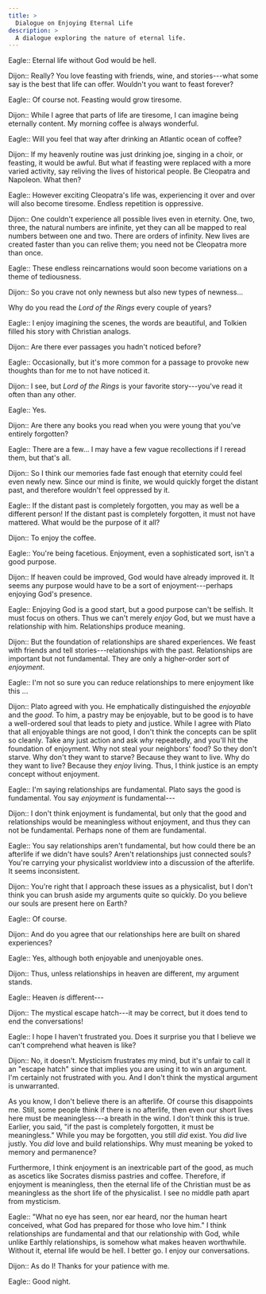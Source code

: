 ```yaml
---
title: >
  Dialogue on Enjoying Eternal Life
description: >
  A dialogue exploring the nature of eternal life.
---
```


Eagle:: Eternal life without God would be hell.

Dijon:: Really? You love feasting with friends, wine, and stories---what some say is the best that life can offer. Wouldn't you want to feast forever?

Eagle:: Of course not. Feasting would grow tiresome.

Dijon:: While I agree that parts of life are tiresome, I can imagine being eternally content. My morning coffee is always wonderful.

Eagle:: Will you feel that way after drinking an Atlantic ocean of coffee?

Dijon:: If my heavenly routine was just drinking joe, singing in a choir, or feasting, it would be awful. But what if feasting were replaced with a more varied activity, say reliving the lives of historical people. Be Cleopatra and Napoleon. What then?

Eagle:: However exciting Cleopatra's life was, experiencing it over and over will also become tiresome. Endless repetition is oppressive.

Dijon:: One couldn't experience all possible lives even in eternity. One, two, three, the natural numbers are infinite, yet they can all be mapped to real numbers between one and two. There are orders of infinity. New lives are created faster than you can relive them; you need not be Cleopatra more than once.

Eagle:: These endless reincarnations would soon become variations on a theme of tediousness.

Dijon:: So you crave not only newness but also new types of newness...

Why do you read the _Lord of the Rings_ every couple of years?

Eagle:: I enjoy imagining the scenes, the words are beautiful, and Tolkien filled his story with Christian analogs.

Dijon:: Are there ever passages you hadn't noticed before?

Eagle:: Occasionally, but it's more common for a passage to provoke new thoughts than for me to not have noticed it.

Dijon:: I see, but _Lord of the Rings_ is your favorite story---you've read it often than any other.

Eagle:: Yes.

Dijon:: Are there any books you read when you were young that you've entirely forgotten?

Eagle:: There are a few... I may have a few vague recollections if I reread them, but that's all.

Dijon:: So I think our memories fade fast enough that eternity could feel even newly new. Since our mind is finite, we would quickly forget the distant past, and therefore wouldn't feel oppressed by it.

Eagle:: If the distant past is completely forgotten, you may as well be a different person! If the distant past is completely forgotten, it must not have mattered. What would be the purpose of it all?

Dijon:: To enjoy the coffee.

Eagle:: You're being facetious. Enjoyment, even a sophisticated sort, isn't a good purpose.

Dijon:: If heaven could be improved, God would have already improved it. It seems any purpose would have to be a sort of enjoyment---perhaps enjoying God's presence.

Eagle:: Enjoying God is a good start, but a good purpose can't be selfish. It must focus on others. Thus we can't merely _enjoy_ God, but we must have a relationship with him. Relationships produce meaning.

Dijon:: But the foundation of relationships are shared experiences. We feast with friends and tell stories---relationships with the past. Relationships are important but not fundamental. They are only a higher-order sort of _enjoyment_.

Eagle:: I'm not so sure you can reduce relationships to mere enjoyment like this ...

Dijon:: Plato agreed with you. He emphatically distinguished the _enjoyable_ and the _good_. To him, a pastry may be enjoyable, but to be good is to have a well-ordered soul that leads to piety and justice. While I agree with Plato that all enjoyable things are not good, I don't think the concepts can be split so cleanly. Take any just action and ask _why_ repeatedly, and you'll hit the foundation of enjoyment. Why not steal your neighbors' food? So they don't starve. Why don't they want to starve? Because they want to live. Why do they want to live? Because they _enjoy_ living. Thus, I think justice is an empty concept without enjoyment.

Eagle:: I'm saying relationships are fundamental. Plato says the good is fundamental. You say _enjoyment_ is fundamental---

Dijon:: I don't think enjoyment is fundamental, but only that the good and relationships would be meaningless without enjoyment, and thus they can not be fundamental. Perhaps none of them are fundamental.

Eagle:: You say relationships aren't fundamental, but how could there be an afterlife if we didn't have souls? Aren't relationships just connected souls? You're carrying your physicalist worldview into a discussion of the afterlife. It seems inconsistent.

Dijon:: You're right that I approach these issues as a physicalist, but I don't think you can brush aside my arguments quite so quickly. Do you believe our souls are present here on Earth?

Eagle:: Of course.

Dijon:: And do you agree that our relationships here are built on shared experiences?

Eagle:: Yes, although both enjoyable and unenjoyable ones.

Dijon:: Thus, unless relationships in heaven are different, my argument stands.

Eagle:: Heaven _is_ different---

Dijon:: The mystical escape hatch---it may be correct, but it does tend to end the conversations!

Eagle:: I hope I haven't frustrated you. Does it surprise you that I believe we can't comprehend what heaven is like?

Dijon:: No, it doesn't. Mysticism frustrates my mind, but it's unfair to call it an "escape hatch" since that implies you are using it to win an argument. I'm certainly not frustrated with you. And I don't think the mystical argument is unwarranted.

As you know, I don't believe there is an afterlife. Of course this disappoints me. Still, some people think if there is no afterlife, then even our short lives here must be meaningless---a breath in the wind. I don't think this is true. Earlier, you said, "if the past is completely forgotten, it must be meaningless." While you may be forgotten, you still _did_ exist. You _did_ live justly. You _did_ love and build relationships. Why must meaning be yoked to memory and permanence?

Furthermore, I think enjoyment is an inextricable part of the good, as much as ascetics like Socrates dismiss pastries and coffee. Therefore, if enjoyment is meaningless, then the eternal life of the Christian must be as meaningless as the short life of the physicalist. I see no middle path apart from mysticism.

Eagle:: "What no eye has seen, nor ear heard, nor the human heart conceived, what God has prepared for those who love him." I think relationships are fundamental and that our relationship with God, while unlike Earthly relationships, is somehow what makes heaven worthwhile. Without it, eternal life would be hell. I better go. I enjoy our conversations.

Dijon:: As do I! Thanks for your patience with me.

Eagle:: Good night.
